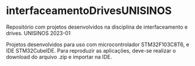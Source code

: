 # interfaceamentoDrivesUNISINOS
Repositório com projetos desenvolvidos na disciplina de interfaceamento e drives. UNISINOS 2023-01

Projetos desenvolvidos para uso com microcontrolador STM32F103C8T6, e IDE STM32CubeIDE.
Para reproduzir as aplicações, deve-se realizar o download do arquivo .zip e importar na IDE.
